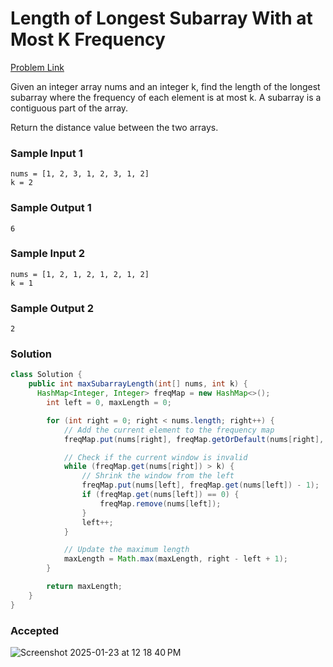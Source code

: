 # Length of Longest Subarray With at Most K Frequency

[Problem Link](https://leetcode.com/problems/length-of-longest-subarray-with-at-most-k-frequency/description/) 

Given an integer array nums and an integer k, find the length of the longest subarray where the frequency of each element is at most 
k. A subarray is a contiguous part of the array.


Return the distance value between the two arrays.

### Sample Input 1
```
nums = [1, 2, 3, 1, 2, 3, 1, 2]
k = 2
```
### Sample Output 1
```
6
```

### Sample Input 2
```
nums = [1, 2, 1, 2, 1, 2, 1, 2]
k = 1
```
### Sample Output 2
```
2
```

### Solution
```java
class Solution {
    public int maxSubarrayLength(int[] nums, int k) {
      HashMap<Integer, Integer> freqMap = new HashMap<>();
        int left = 0, maxLength = 0;

        for (int right = 0; right < nums.length; right++) {
            // Add the current element to the frequency map
            freqMap.put(nums[right], freqMap.getOrDefault(nums[right], 0) + 1);

            // Check if the current window is invalid
            while (freqMap.get(nums[right]) > k) {
                // Shrink the window from the left
                freqMap.put(nums[left], freqMap.get(nums[left]) - 1);
                if (freqMap.get(nums[left]) == 0) {
                    freqMap.remove(nums[left]);
                }
                left++;
            }

            // Update the maximum length
            maxLength = Math.max(maxLength, right - left + 1);
        }

        return maxLength;
    }
}
```

### Accepted
![Screenshot 2025-01-23 at 12 18 40 PM](https://github.com/user-attachments/assets/479b7da6-80b3-4848-a36e-349120c57874)
